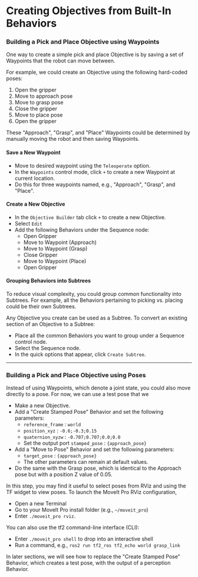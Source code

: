 # Creating Objectives from Built-In Behaviors

### Building a Pick and Place Objective using Waypoints
One way to create a simple pick and place Objective is by saving a set of Waypoints that the robot can move between.

For example, we could create an Objective using the following hard-coded poses:

1. Open the gripper
2. Move to approach pose
3. Move to grasp pose
4. Close the gripper
5. Move to place pose
6. Open the gripper

These "Approach", "Grasp", and "Place" Waypoints could be determined by manually moving the robot and then saving Waypoints.

#### Save a New Waypoint
  - Move to desired waypoint using the `Teleoperate` option.
  - In the `Waypoints` control mode, click `+` to create a new Waypoint at current location.
  - Do this for three waypoints named, e.g., "Approach", "Grasp", and "Place".

#### Create a New Objective
  - In the `Objective Builder` tab click `+` to create a new Objective.
  - Select `Edit`
  - Add the following Behaviors under the Sequence node:
    - Open Gripper
    - Move to Waypoint (Approach)
    - Move to Waypoint (Grasp)
    - Close Gripper
    - Move to Waypoint (Place)
    - Open Gripper

#### Grouping Behaviors into Subtrees
To reduce visual complexity, you could group common functionality into Subtrees.
For example, all the Behaviors pertaining to picking vs. placing could be their own Subtrees.

Any Objective you create can be used as a Subtree.
To convert an existing section of an Objective to a Subtree:
  - Place all the common Behaviors you want to group under a Sequence control node.
  - Select the Sequence node.
  - In the quick options that appear, click `Create Subtree`.

---

### Building a Pick and Place Objective using Poses
Instead of using Waypoints, which denote a joint state, you could also move directly to a pose.
For now, we can use a test pose that we 

  - Make a new Objective.
  - Add a "Create Stamped Pose" Behavior and set the following parameters:
    - `reference_frame` : `world`
    - `position_xyz` : `-0.6;-0.3;0.15`
    - `quaternion_xyzw` : `-0.707;0.707;0.0;0.0`
    - Set the output port `stamped_pose` : `{approach_pose}`
  - Add a "Move to Pose" Behavior and set the following parameters:
    - `target_pose` : `{approach_pose}`
    - The other parameters can remain at default values.
  - Do the same with the Grasp pose, which is identical to the Approach pose but with a position Z value of 0.05.

In this step, you may find it useful to select poses from RViz and using the TF widget to view poses.
To launch the MoveIt Pro RViz configuration,

  - Open a new Terminal
  - Go to your MoveIt Pro install folder (e.g., `~/moveit_pro`)
  - Enter `./moveit_pro rviz`.

You can also use the tf2 command-line interface (CLI):

  - Enter `./moveit_pro shell` to drop into an interactive shell
  - Run a command, e.g., `ros2 run tf2_ros tf2_echo world grasp_link`

In later sections, we will see how to replace the "Create Stamped Pose" Behavior, which creates a test pose, with the output of a perception Behavior.
